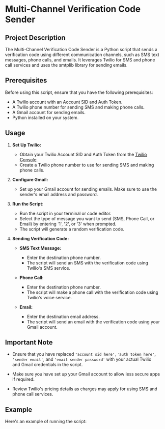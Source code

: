 # Multi-Channel Verification Code Sender

## Project Description

The Multi-Channel Verification Code Sender is a Python script that sends a verification code using different communication channels, such as SMS text messages, phone calls, and emails. It leverages Twilio for SMS and phone call services and uses the smtplib library for sending emails.

## Prerequisites

Before using this script, ensure that you have the following prerequisites:

- A Twilio account with an Account SID and Auth Token.
- A Twilio phone number for sending SMS and making phone calls.
- A Gmail account for sending emails.
- Python installed on your system.

## Usage

1. **Set Up Twilio:**

   - Obtain your Twilio Account SID and Auth Token from the [Twilio Console](https://www.twilio.com/console).
   - Create a Twilio phone number to use for sending SMS and making phone calls.

2. **Configure Gmail:**

   - Set up your Gmail account for sending emails. Make sure to use the sender's email address and password.
   
3. **Run the Script:**

   - Run the script in your terminal or code editor.
   - Select the type of message you want to send (SMS, Phone Call, or Email) by entering '1', '2', or '3' when prompted.
   - The script will generate a random verification code.
   
4. **Sending Verification Code:**

   - **SMS Text Message:**
     - Enter the destination phone number.
     - The script will send an SMS with the verification code using Twilio's SMS service.
   
   - **Phone Call:**
     - Enter the destination phone number.
     - The script will make a phone call with the verification code using Twilio's voice service.
   
   - **Email:**
     - Enter the destination email address.
     - The script will send an email with the verification code using your Gmail account.

## Important Note

- Ensure that you have replaced `'account sid here'`, `'auth token here'`, `'sender email'`, and `'email sender password'` with your actual Twilio and Gmail credentials in the script.

- Make sure you have set up your Gmail account to allow less secure apps if required.

- Review Twilio's pricing details as charges may apply for using SMS and phone call services.

## Example

Here's an example of running the script:

